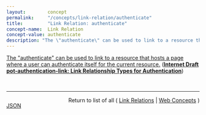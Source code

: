 ```yaml
---
layout:        concept
permalink:     "/concepts/link-relation/authenticate"
title:         "Link Relation: authenticate"
concept-name:  Link Relation
concept-value: authenticate
description: "The \"authenticate\" can be used to link to a resource that hosts a page where a user can authenticate itself for the current resource."
---
```


[The "authenticate" can be used to link to a resource that hosts a page where a user can authenticate itself for the current resource.](http://tools.ietf.org/html/draft-pot-authentication-link#section-2 "Read documentation for Link Relation &#34;authenticate&#34;") (**[Internet Draft pot-authentication-link: Link Relationship Types for Authentication](/specs/IETF/I-D/pot-authentication-link "This specification defines a set of relationships that may be used to indicate where a user may authenticate, log out, register a new account or find out who is currently authenticated.")**)

<br/>
<hr/>

<p style="float : left"><a href="./authenticate.json" title="JSON representing this particular Web Concept value">JSON</a></p>
<p style="text-align: right">Return to list of all ( <a href="../link-relation/">Link Relations</a> | <a href="../">Web Concepts</a> )</p>
